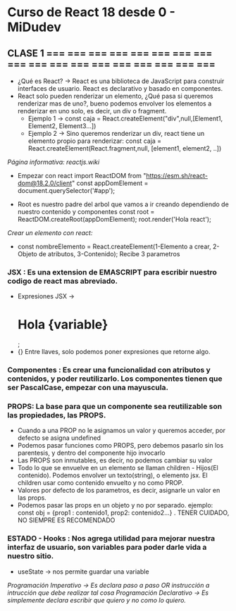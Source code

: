 # Curso de React 18 desde 0 - MiDudev

## CLASE 1 === === === === === === === === === === === === === === === === === ===
   - ¿Qué es React? -> React es una biblioteca de JavaScript para construir interfaces de usuario. React es declarativo y basado en componentes.
   - React solo pueden renderizar un elemento, ¿Qué pasa si queremos renderizar mas de uno?, bueno podemos envolver los elementos a renderizar en uno solo, es decir, un div o fragment. 
      * Ejemplo 1 -> const caja = React.createElement("div",null,[Element1, Element2, Element3...])
      * Ejemplo 2 -> Sino queremos renderizar un div, react tiene un elemento propio para renderizar: const caja = React.createElement(React.fragment,null, [element1, element2, ..])

   *Página informativa: reactjs.wiki*
   - Empezar con react 
   import ReactDOM from "https://esm.sh/react-dom@18.2.0/client"
   const appDomElement = document.querySelector('#app');

   - Root es nuestro padre del arbol que vamos a ir creando dependiendo de nuestro contenido y componentes
   const root = ReactDOM.createRoot(appDomElement);
   root.render('Hola react');

   *Crear un elemento con react:*
   - const nombreElemento = React.createElement(1-Elemento a crear, 2-Objeto de atributos, 3-Contenido); Recibe 3 parametros

   ### JSX : Es una extension de EMASCRIPT para escribir nuestro codigo de react mas abreviado.
   - Expresiones JSX -> <h1>Hola {variable}</h1>;
   - {} Entre llaves, solo podemos poner expresiones que retorne algo.
     

   ### Componentes : Es crear una funcionalidad con atributos y contenidos, y poder reutilizarlo. Los componentes tienen que ser PascalCase, empezar con una mayuscula.


   ### PROPS: La base para que un componente sea reutilizable son las propiedades, las PROPS.
   - Cuando a una PROP no le asignamos un valor y queremos acceder, por defecto se asigna undefined
   - Podemos pasar funciones como PROPS, pero debemos pasarlo sin los parentesis, y dentro del componente hijo invocarlo
   - Las PROPS son inmutables, es decir, no podemos cambiar su valor 
   - Todo lo que se envuelve en un elemento se llaman children - Hijos(El contenido). Podemos envolver un texto(string), o elemento jsx. El children usar como contenido envuelto y no como PROP.
   - Valores por defecto de los parametros, es decir, asignarle un valor en las props.
   - Podemos pasar las props en un objeto y no por separado. ejemplo:
   const obj = {prop1 : contenido1, prop2: contenido2...}
   <Componente obj={...obj}> . TENER CUIDADO, NO SIEMPRE ES RECOMENDADO



   ### ESTADO - Hooks : Nos agrega utilidad para mejorar nuestra interfaz de usuario, son variables para poder darle vida a nuestro sitio.
   - useState -> nos permite guardar una variable

   *Programación Imperativo -> Es declara paso a paso OR instrucción a intrucción que debe realizar tal cosa*
   *Programación Declarativo -> Es simplemente declara escribir que quiero y no como lo quiero.*



